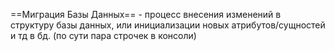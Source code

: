 ==Миграция Базы Данных== - процесс внесения изменений в структуру базы данных, или инициализации новых атрибутов/сущностей и тд в бд. (по сути пара строчек в консоли)